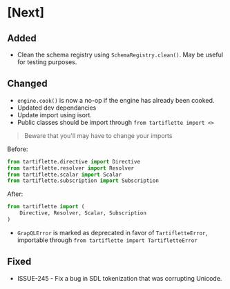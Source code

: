 # [Next]

## Added

- Clean the schema registry using `SchemaRegistry.clean()`. May be useful for testing purposes.

## Changed

- `engine.cook()` is now a no-op if the engine has already been cooked.
- Updated dev dependancies
- Update import using isort.
- Public classes should be import through `from tartiflette import <>`

> Beware that you'll may have to change your imports

Before:
```python
from tartiflette.directive import Directive
from tartiflette.resolver import Resolver
from tartiflette.scalar import Scalar
from tartiflette.subscription import Subscription
```

After:
```python
from tartiflette import (
    Directive, Resolver, Scalar, Subscription
)
```

- `GrapQLError` is marked as deprecated in favor of `TartifletteError`, importable through `from tartiflette import TartifletteError`

## Fixed

- ISSUE-245 - Fix a bug in SDL tokenization that was corrupting Unicode.
